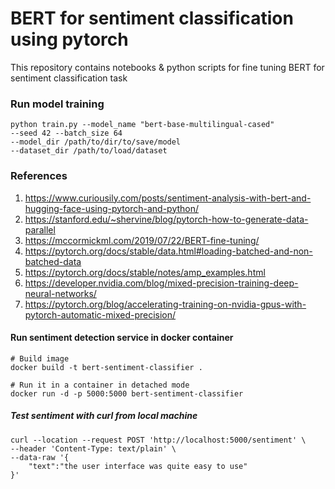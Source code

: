 # BERT for sentiment classification using pytorch
This repository contains notebooks &amp; python scripts for fine tuning BERT for sentiment classification task

### Run model training
```
python train.py --model_name "bert-base-multilingual-cased" 
--seed 42 --batch_size 64 
--model_dir /path/to/dir/to/save/model 
--dataset_dir /path/to/load/dataset
```

### References
1. https://www.curiousily.com/posts/sentiment-analysis-with-bert-and-hugging-face-using-pytorch-and-python/
2. https://stanford.edu/~shervine/blog/pytorch-how-to-generate-data-parallel
3. https://mccormickml.com/2019/07/22/BERT-fine-tuning/
4. https://pytorch.org/docs/stable/data.html#loading-batched-and-non-batched-data
5. https://pytorch.org/docs/stable/notes/amp_examples.html
6. https://developer.nvidia.com/blog/mixed-precision-training-deep-neural-networks/
7. https://pytorch.org/blog/accelerating-training-on-nvidia-gpus-with-pytorch-automatic-mixed-precision/


#### Run sentiment detection service in docker container
```
# Build image
docker build -t bert-sentiment-classifier . 

# Run it in a container in detached mode
docker run -d -p 5000:5000 bert-sentiment-classifier
```

##### Test sentiment with curl from local machine

```
curl --location --request POST 'http://localhost:5000/sentiment' \
--header 'Content-Type: text/plain' \
--data-raw '{
    "text":"the user interface was quite easy to use"
}'
```